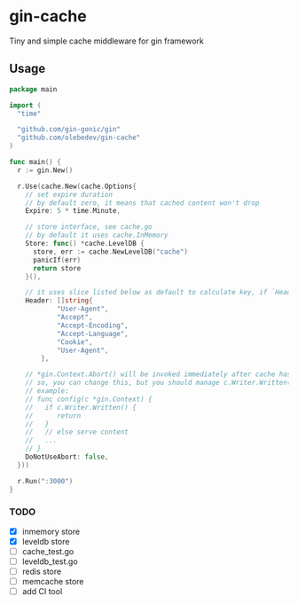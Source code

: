 # gin-cache
Tiny and simple cache middleware for gin framework

## Usage

```go
package main

import (
  "time"

  "github.com/gin-gonic/gin"
  "github.com/olebedev/gin-cache"
)

func main() {
  r := gin.New()

  r.Use(cache.New(cache.Options{
    // set expire duration
    // by default zero, it means that cached content won't drop
    Expire: 5 * time.Minute,

    // store interface, see cache.go
    // by default it uses cache.InMemory
    Store: func() *cache.LevelDB {
      store, err := cache.NewLevelDB("cache")
      panicIf(err)
      return store
    }(),

    // it uses slice listed below as default to calculate key, if `Header` slice is not specified
    Header: []string{
			"User-Agent",
			"Accept",
			"Accept-Encoding",
			"Accept-Language",
			"Cookie",
			"User-Agent",
		},

    // *gin.Context.Abort() will be invoked immediately after cache has been served
    // so, you can change this, but you should manage c.Writer.Written() flag by self
    // example:
    // func config(c *gin.Context) {
    //   if c.Writer.Written() {
    //      return
    //   }
    //   // else serve content
    //   ...
    // }
    DoNotUseAbort: false,
  }))

  r.Run(":3000")
}
```


### TODO
- [x] inmemory store
- [x] leveldb store
- [ ] cache_test.go
- [ ] leveldb_test.go
- [ ] redis store
- [ ] memcache store
- [ ] add CI tool
